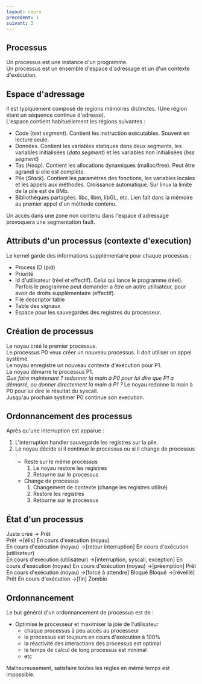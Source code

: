 ```yaml
---
layout: cours
precedent: 1
suivant: 3
---
```


## Processus

Un processus est une instance d'un programme.  
Un processus est un ensemble d'espace d'adressage et un d'un contexte d'exécution.

## Espace d'adressage

Il est typiquement composé de regions mémoires distinctes. (Une région étant un séquence continue d'adresse).  
L'espace contient habituellement les régions suivantes :
- Code (*text segment*). Contient les instruction exécutables. Souvent en lecture seule.
- Données. Contient les variables statiques dans deux segments, les variables initialisées (*data segment*) et les variables non initialisées (*bss segment*)
- Tas (*Heap*). Contient les allocations dynamiques (malloc/free). Peut être agrandi si elle est complète.
- Pile (*Stack*). Contient les paramètres des fonctions, les variables locales et les appels aux méthodes. Croissance automatique. Sur linux la limite de la pile est de 8Mb.
- Bibliothèques partagées. libc, libm, libGL, etc. Lien fait dans la mémoire au premier appel d'un méthode contenu.

Un accès dans une zone non contenu dans l'espace d'adressage provoquera une segmentation fault.

## Attributs d'un processus (contexte d'execution)

Le kernel garde des informations supplémentaire pour chaque processus :
- Process ID (pid)
- Priorité
- Id d'utilisateur (réel et effectif). Celui qui lance le programme (réel). Parfois le programme peut demander a être un autre utilisateur, pour avoir de droits supplémentaire (effectif).
- File descriptor table
- Table des signaux
- Espace pour les sauvegardes des registres du processeur.

## Création de processus

Le noyau créé le premier processus.  
Le processus P0 veux créer un nouveau processus. Il doit utiliser un appel système.  
Le noyau enregistre un nouveau contexte d'exécution pour P1.  
Le noyau démarre le processus P1.  
*Que faire maintenant ? redonner la main à P0 pour lui dire que P1 a démarré, ou donner directement la main à P1 ?*
Le noyau redonne la main à P0 pour lui dire le résultat du syscall.  
Jusqu'au prochain systimer P0 continue son execution.

## Ordonnancement des processus

Après qu'une interruption est apparue :
1. L'interruption handler sauvegarde les registres sur la pile.
2. Le noyau décide si il continue le processus ou si il change de processus :
	- Reste sur le même processus
		1. Le noyau restore les registres
		2. Retourne sur le processus
	- Change de processus
		1. Changement de contexte (change les registres utilisé)
		2. Restore les registres
		3. Retourne sur le processus

## État d'un processus

Juste créé -> Prêt  
Prêt ->[élis] En cours d'exécution (noyau)  
En cours d'exécution (noyau) ->[retour interruption] En cours d'exécution (utilisateur)  
En cours d'exécution (utilisateur) ->[interruption, syscall, exception] En cours d'exécution (noyau)
En cours d'exécution (noyau) ->[préemption] Prêt
En cours d'exécution (noyau) ->[forcé à attendre] Bloqué
Bloqué ->[réveillé] Prêt
En cours d'exécution ->[fin] Zombie

## Ordonnancement

Le but général d'un ordonnancement de processus est de :
- Optimise le processeur et maximiser la joie de l'utilisateur
	- chaque processus à peu accès au processeur
	- le processus est toujours en cours d'exécution à 100%
	- la réactivité des interactions des processus est optimal
	- le temps de calcul de long processus est minimal
	- etc

Malheureusement, satisfaire toutes les règles en même temps est impossible.
